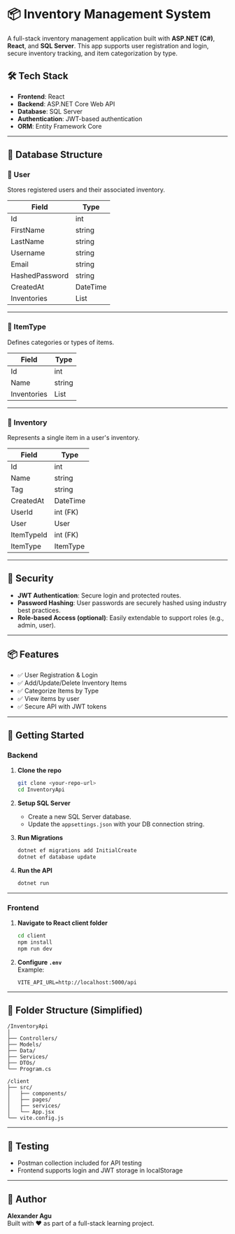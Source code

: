 # 📦 Inventory Management System

A full-stack inventory management application built with **ASP.NET (C#)**, **React**, and **SQL Server**. This app supports user registration and login, secure inventory tracking, and item categorization by type.

## 🛠️ Tech Stack

- **Frontend**: React
- **Backend**: ASP.NET Core Web API
- **Database**: SQL Server
- **Authentication**: JWT-based authentication
- **ORM**: Entity Framework Core

---

## 📐 Database Structure

### 🔹 User
Stores registered users and their associated inventory.

| Field         | Type          |
|---------------|---------------|
| Id            | int           |
| FirstName     | string        |
| LastName      | string        |
| Username      | string        |
| Email         | string        |
| HashedPassword| string        |
| CreatedAt     | DateTime      |
| Inventories   | List<Inventory> |

---

### 🔹 ItemType
Defines categories or types of items.

| Field         | Type          |
|---------------|---------------|
| Id            | int           |
| Name          | string        |
| Inventories   | List<Inventory> |

---

### 🔹 Inventory
Represents a single item in a user's inventory.

| Field         | Type          |
|---------------|---------------|
| Id            | int           |
| Name          | string        |
| Tag           | string        |
| CreatedAt     | DateTime      |
| UserId        | int (FK)      |
| User          | User          |
| ItemTypeId    | int (FK)      |
| ItemType      | ItemType      |

---

## 🔐 Security

- **JWT Authentication**: Secure login and protected routes.
- **Password Hashing**: User passwords are securely hashed using industry best practices.
- **Role-based Access (optional)**: Easily extendable to support roles (e.g., admin, user).

---

## 📦 Features

- ✅ User Registration & Login
- ✅ Add/Update/Delete Inventory Items
- ✅ Categorize Items by Type
- ✅ View items by user
- ✅ Secure API with JWT tokens

---

## 🚀 Getting Started

### Backend

1. **Clone the repo**  
   ```bash
   git clone <your-repo-url>
   cd InventoryApi
   ```

2. **Setup SQL Server**  
   - Create a new SQL Server database.
   - Update the `appsettings.json` with your DB connection string.

3. **Run Migrations**  
   ```bash
   dotnet ef migrations add InitialCreate
   dotnet ef database update
   ```

4. **Run the API**  
   ```bash
   dotnet run
   ```

---

### Frontend

1. **Navigate to React client folder**  
   ```bash
   cd client
   npm install
   npm run dev
   ```

2. **Configure `.env`**  
   Example:
   ```env
   VITE_API_URL=http://localhost:5000/api
   ```

---

## 📁 Folder Structure (Simplified)

```
/InventoryApi
│
├── Controllers/
├── Models/
├── Data/
├── Services/
├── DTOs/
└── Program.cs

/client
├── src/
│   ├── components/
│   ├── pages/
│   ├── services/
│   └── App.jsx
└── vite.config.js
```

---

## 🧪 Testing

- Postman collection included for API testing
- Frontend supports login and JWT storage in localStorage

---

## 👤 Author

**Alexander Agu**  
Built with ❤️ as part of a full-stack learning project.

